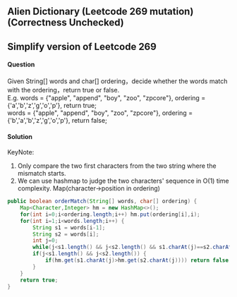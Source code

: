 ## Alien Dictionary (Leetcode 269 mutation) (Correctness Unchecked)
Simplify version of Leetcode 269
---

#### Question
Given String[] words and char[] ordering，decide whether the words match with the ordering，return true or false.  
E.g. words = {"apple", "append", "boy", "zoo", "zpcore"}, ordering = {'a','b','z','g','o','p'}, return true;  
words = {"apple", "append", "boy", "zoo", "zpcore"}, ordering = {'b','a','b','z','g','o','p'}, return false;  


#### Solution
KeyNote: 
1. Only compare the two first characters from the two string where the mismatch starts.
2. We can use hashmap to judge the two characters' sequence in O(1) time complexity. Map(character->position in ordering)

```java
public boolean orderMatch(String[] words, char[] ordering) {
	Map<Character,Integer> hm = new HashMap<>();
	for(int i=0;i<ordering.length;i++) hm.put(ordering[i],i);
	for(int i=1;i<words.length;i++) {
		String s1 = words[i-1];
		String s2 = words[i];
		int j=0;
		while(j<s1.length() && j<s2.length() && s1.charAt(j)==s2.charAt(j)) j++; //skip the prefix identical characters
		if(j<s1.length() && j<s2.length()) {
			if(hm.get(s1.charAt(j)>hm.get(s2.charAt(j)))) return false;
		}
	}
	return true;
}
```